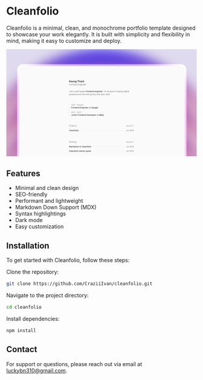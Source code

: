# Cleanfolio
Cleanfolio is a minimal, clean, and monochrome portfolio template designed to showcase your work elegantly. It is built with simplicity and flexibility in mind, making it easy to customize and deploy.

![Cleanfolio](./src/assets/cleanfolio.png)

## Features
- Minimal and clean design
- SEO-friendly
- Performant and lightweight
- Markdown Down Support (MDX)
- Syntax highlightings
- Dark mode
- Easy customization

## Installation
To get started with Cleanfolio, follow these steps:

Clone the repository:
```bash
git clone https://github.com/CraziiIvan/cleanfolio.git
```

Navigate to the project directory:
```bash
cd cleanfolio
```
Install dependencies:
```bash
npm install
```

## Contact
For support or questions, please reach out via email at luckybn310@gmail.com.
